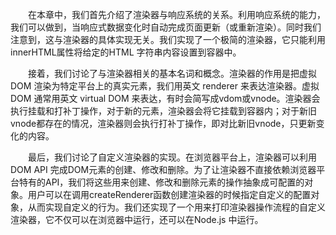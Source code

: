 &emsp;&emsp;在本章中，我们首先介绍了渲染器与响应系统的关系。利用响应系统的能力，我们可以做到，当响应式数据变化时自动完成页面更新（或重新渲染）。同时我们注意到，这与渲染器的具体实现无关。我们实现了一个极简的渲染器，它只能利用innerHTML属性将给定的HTML 字符串内容设置到容器中。

&emsp;&emsp;接着，我们讨论了与渲染器相关的基本名词和概念。渲染器的作用是把虚拟DOM 渲染为特定平台上的真实元素，我们用英文 renderer 来表达渲染器。虚拟DOM 通常用英文 virtual DOM 来表达，有时会简写成vdom或vnode。渲染器会执行挂载和打补丁操作，对于新的元素，渲染器会将它挂载到容器内；对于新旧vnode都存在的情况，渲染器则会执行打补丁操作，即对比新旧vnode，只更新变化的内容。

&emsp;&emsp;最后，我们讨论了自定义渲染器的实现。在浏览器平台上，渲染器可以利用DOM API 完成DOM元素的创建、修改和删除。为了让渲染器不直接依赖浏览器平台特有的API，我们将这些用来创建、修改和删除元素的操作抽象成可配置的对象。用户可以在调用createRenderer函数创建渲染器的时候指定自定义的配置对象，从而实现自定义的行为。我们还实现了一个用来打印渲染器操作流程的自定义渲染器，它不仅可以在浏览器中运行，还可以在Node.js 中运行。